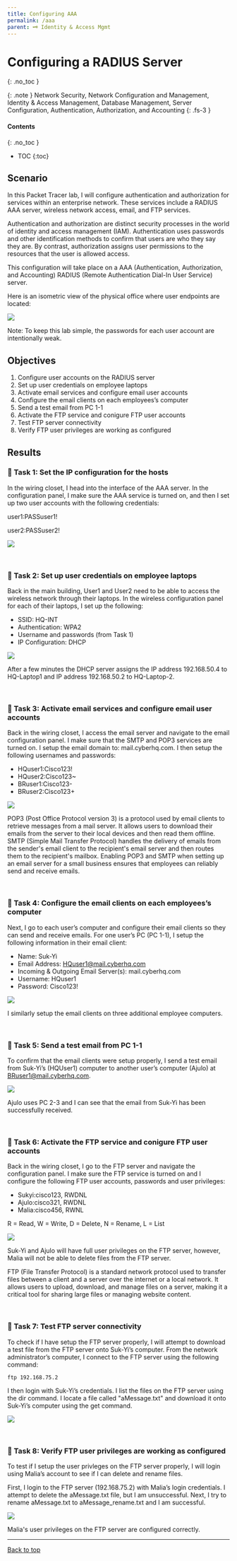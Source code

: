 ```yaml
---
title: Configuring AAA
permalink: /aaa
parent: 🗝️ Identity & Access Mgmt
---
```

# Configuring a RADIUS Server
{: .no_toc }

{: .note }
Network Security, Network Configuration and Management, Identity & Access Management, Database Management, Server Configuration, Authentication, Authorization, and Accounting
{: .fs-3 }

#### Contents
{: .no_toc }
- TOC
{:toc}

## Scenario
In this Packet Tracer lab, I will configure authentication and authorization for services within an enterprise network. These services include a RADIUS AAA server, wireless network access, email, and FTP services. 

Authentication and authorization are distinct security processes in the world of identity and access management (IAM). Authentication uses passwords and other identification methods to confirm that users are who they say they are. By contrast, authorization assigns user permissions to the resources that the user is allowed access. 

This configuration will take place on a AAA (Authentication, Authorization, and Accounting) RADIUS (Remote Authentication Dial-In User Service) server. 

Here is an isometric view of the physical office where user endpoints are located:

![](/assets/images/101netplus/aaa_radius/office_isometricview.png)

Note: To keep this lab simple, the passwords for each user account are intentionally weak.

## Objectives

1. Configure user accounts on the RADIUS server 
2. Set up user credentials on employee laptops
3. Activate email services and configure email user accounts
4. Configure the email clients on each employees’s computer
5. Send a test email from PC 1-1
6. Activate the FTP service and conigure FTP user accounts
7. Test FTP server connectivity
8. Verify FTP user privileges are working as configured

## Results
### 📄 Task 1: Set the IP configuration for the hosts

In the wiring closet, I head into the interface of the AAA server. In the configuration panel, I make sure the AAA service is turned on, and then I set up two user accounts with the following credentials:

user1:PASSuser1!

user2:PASSuser2!

![](/assets/images/101netplus/aaa_radius/step1.png)

<br>

### 📄 Task 2: Set up user credentials on employee laptops

Back in the main building, User1 and User2 need to be able to access the wireless network through their laptops. In the wireless configuration panel for each of their laptops, I set up the following:

- SSID: HQ-INT
- Authentication: WPA2
- Username and passwords (from Task 1)
- IP Configuration: DHCP

![](/assets/images/101netplus/aaa_radius/step2.png)

After a few minutes the DHCP server assigns the IP address 192.168.50.4 to HQ-Laptop1 and IP address 192.168.50.2 to HQ-Laptop-2.

<br>

### 📄 Task 3: Activate email services and configure email user accounts

Back in the wiring closet, I access the email server and navigate to the email configuration panel. I make sure that the SMTP and POP3 services are turned on. I setup the email domain to: mail.cyberhq.com. I then setup the following usernames and passwords:

- HQuser1:Cisco123!
- HQuser2:Cisco123~
- BRuser1:Cisco123-
- BRuser2:Cisco123+

![](/assets/images/101netplus/aaa_radius/step3.png)

POP3 (Post Office Protocol version 3) is a protocol used by email clients to retrieve messages from a mail server. It allows users to download their emails from the server to their local devices and then read them offline. SMTP (Simple Mail Transfer Protocol) handles the delivery of emails from the sender's email client to the recipient's email server and then routes them to the recipient's mailbox.
Enabling POP3 and SMTP when setting up an email server for a small business ensures that employees can reliably send and receive emails.

<br>

### 📄 Task 4: Configure the email clients on each employees’s computer

Next, I go to each user’s computer and configure their email clients so they can send and receive emails. For one user’s PC (PC 1-1), I setup the following information in their email client:

- Name: Suk-Yi
- Email Address: HQuser1@mail.cyberhq.com
- Incoming & Outgoing Email Server(s): mail.cyberhq.com
- Username: HQuser1
- Password: Cisco123!

![](/assets/images/101netplus/aaa_radius/step4.png)

I similarly setup the email clients on three additional employee computers.

<br>

### 📄 Task 5: Send a test email from PC 1-1

To confirm that the email clients were setup properly, I send a test email from Suk-Yi’s (HQUser1) computer to another user’s computer (Ajulo) at BRuser1@mail.cyberhq.com. 

![](/assets/images/101netplus/aaa_radius/testemail.png)

Ajulo uses PC 2-3 and I can see that the email from Suk-Yi has been successfully received.

<br>

### 📄 Task 6: Activate the FTP service and conigure FTP user accounts

Back in the wiring closet, I go to the FTP server and navigate the configuration panel. I make sure the FTP service is turned on and I configure the following FTP user accounts, passwords and user privileges:

- Sukyi:cisco123, RWDNL
- Ajulo:cisco321, RWDNL
- Malia:cisco456, RWNL

R = Read, W = Write, D = Delete, N = Rename, L = List

![](/assets/images/101netplus/aaa_radius/ftp_server_config.png)

Suk-Yi and Ajulo will have full user privileges on the FTP server, however, Malia will not be able to delete files from the FTP server.

FTP (File Transfer Protocol) is a standard network protocol used to transfer files between a client and a server over the internet or a local network. It allows users to upload, download, and manage files on a server, making it a critical tool for sharing large files or managing website content.

<br>

### 📄 Task 7: Test FTP server connectivity

To check if I have setup the FTP server properly, I will attempt to download a test file from the FTP server onto Suk-Yi’s computer. From the network administrator’s computer, I connect to the FTP server using the following command:

```ftp 192.168.75.2```

I then login with Suk-Yi’s credentials. I list the files on the FTP server using the dir command. I locate a file called "aMessage.txt" and download it onto Suk-Yi’s computer using the get command.

![](/assets/images/101netplus/aaa_radius/ftp_test_complete.png)

<br>

### 📄 Task 8: Verify FTP user privileges are working as configured

To test if I setup the user privleges on the FTP server properly, I will login using Malia’s account to see if I can delete and rename files. 

First, I  login to the FTP server (192.168.75.2) with Malia’s login credentials. I attempt to delete the aMessage.txt file, but I am unsuccessful. Next, I try to rename aMessage.txt to aMessage_rename.txt and I am successful.

![](/assets/images/101netplus/aaa_radius/ftp_test_privileges.png)

Malia's user privileges on the FTP server are configured correctly.

---

<a href="#top" id="back-to-top">Back to top</a>